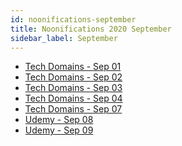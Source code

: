 ```yaml
---
id: noonifications-september
title: Noonifications 2020 September
sidebar_label: September
---
```


- <a href="/html/Noonifications/2020/September/Tech Domains Sep 01.html" target="_parent">Tech Domains - Sep 01</a>
- <a href="/html/Noonifications/2020/September/Tech Domains Sep 02.html" target="_parent">Tech Domains - Sep 02</a>
- <a href="/html/Noonifications/2020/September/Tech Domains Sep 03.html" target="_parent">Tech Domains - Sep 03</a>
- <a href="/html/Noonifications/2020/September/Tech Domains Sep 04.html" target="_parent">Tech Domains - Sep 04</a>
- <a href="/html/Noonifications/2020/September/Tech Domains Sep 07.html" target="_parent">Tech Domains - Sep 07</a>
- <a href="/html/Noonifications/2020/September/Udemy Sep 08.html" target="_parent">Udemy - Sep 08</a>
- <a href="/html/Noonifications/2020/September/Udemy Sep 09.html" target="_parent">Udemy - Sep 09</a>
